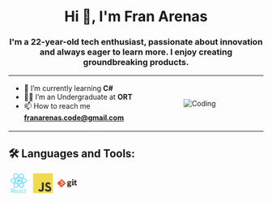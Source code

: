 <h1 align="center">Hi 👋, I'm Fran Arenas</h1>
<h3 align="center">I'm a 22-year-old tech enthusiast, passionate about innovation and always eager to learn more. I enjoy creating groundbreaking products.</h3>
<table align="center">
<tr border="none">
<td width="50%" align="left">
  
- 🌱 I’m currently learning **C#**
- 🧑‍🎓 I’m an Undergraduate at **ORT**
- 📫 How to reach me **franarenas.code@gmail.com**
  

</td>
<td width="50%" align="center">

  <img align="center" alt="Coding" width="450" src="https://repository-images.githubusercontent.com/588181932/e36ec678-7984-4cdd-8e4c-a3932772ff8e">

  
  </td>
</tr>
</table>

## :hammer_and_wrench: Languages and Tools:
<div>
  <img src="https://github.com/devicons/devicon/blob/master/icons/react/react-original-wordmark.svg" title="React" alt="React" width="40" height="40"/>&nbsp;
  <img src="https://github.com/devicons/devicon/blob/master/icons/javascript/javascript-original.svg" title="JavaScript" alt="JavaScript" width="40" height="40"/>&nbsp;
  <img src="https://github.com/devicons/devicon/blob/master/icons/git/git-original-wordmark.svg" title="Git" **alt="Git" width="40" height="40"/>
</div>
 

